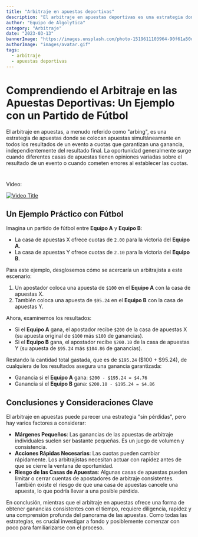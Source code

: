 ```yaml
---
title: "Arbitraje en apuestas deportivas"
description: "El arbitraje en apuestas deportivas es una estrategia donde un apostador aprovecha las diferencias en las cuotas ofrecidas por diferentes casas de apuestas para obtener ganancias."
author: "Equipo de Algolytica"
category: "Arbitraje"
date: "2023-03-13"
bannerImage: "https://images.unsplash.com/photo-1519611103964-90f61a50d3e6?ixlib=rb-4.0.3&ixid=MnwxMjA3fDB8MHxwaG90by1wYWdlfHx8fGVufDB8fHx8&auto=format&fit=crop&w=1168&q=80"
authorImage: "images/avatar.gif"
tags:
  - arbitraje
  - apuestas deportivas
---
```


# Comprendiendo el Arbitraje en las Apuestas Deportivas: Un Ejemplo con un Partido de Fútbol

El arbitraje en apuestas, a menudo referido como "arbing", es una estrategia de apuestas donde se colocan apuestas simultáneamente en todos los resultados de un evento a cuotas que garantizan una ganancia, independientemente del resultado final. La oportunidad generalmente surge cuando diferentes casas de apuestas tienen opiniones variadas sobre el resultado de un evento o cuando cometen errores al establecer las cuotas.

# 

Video:

[![Video Title](http://img.youtube.com/vi/W4tgT7qQ1zU/0.jpg)](http://www.youtube.com/watch?v=W4tgT7qQ1zU "Video Title")




## Un Ejemplo Práctico con Fútbol

Imagina un partido de fútbol entre **Equipo A** y **Equipo B**:

- La casa de apuestas X ofrece cuotas de `2.00` para la victoria del **Equipo A**.
- La casa de apuestas Y ofrece cuotas de `2.10` para la victoria del **Equipo B**.

Para este ejemplo, desglosemos cómo se acercaría un arbitrajista a este escenario:

1. Un apostador coloca una apuesta de `$100` en el **Equipo A** con la casa de apuestas X.
2. También coloca una apuesta de `$95.24` en el **Equipo B** con la casa de apuestas Y.

Ahora, examinemos los resultados:

- Si el **Equipo A** gana, el apostador recibe `$200` de la casa de apuestas X (su apuesta original de `$100` más `$100` de ganancias).
- Si el **Equipo B** gana, el apostador recibe `$200.10` de la casa de apuestas Y (su apuesta de `$95.24` más `$104.86` de ganancias).

Restando la cantidad total gastada, que es de `$195.24` ($100 + $95.24), de cualquiera de los resultados asegura una ganancia garantizada:

- Ganancia si el **Equipo A** gana: `$200 - $195.24 = $4.76`
- Ganancia si el **Equipo B** gana: `$200.10 - $195.24 = $4.86`

## Conclusiones y Consideraciones Clave

El arbitraje en apuestas puede parecer una estrategia "sin pérdidas", pero hay varios factores a considerar:

- **Márgenes Pequeños**: Las ganancias de las apuestas de arbitraje individuales suelen ser bastante pequeñas. Es un juego de volumen y consistencia.
- **Acciones Rápidas Necesarias**: Las cuotas pueden cambiar rápidamente. Los arbitrajistas necesitan actuar con rapidez antes de que se cierre la ventana de oportunidad.
- **Riesgo de las Casas de Apuestas**: Algunas casas de apuestas pueden limitar o cerrar cuentas de apostadores de arbitraje consistentes. También existe el riesgo de que una casa de apuestas cancele una apuesta, lo que podría llevar a una posible pérdida.

En conclusión, mientras que el arbitraje en apuestas ofrece una forma de obtener ganancias consistentes con el tiempo, requiere diligencia, rapidez y una comprensión profunda del panorama de las apuestas. Como todas las estrategias, es crucial investigar a fondo y posiblemente comenzar con poco para familiarizarse con el proceso.
